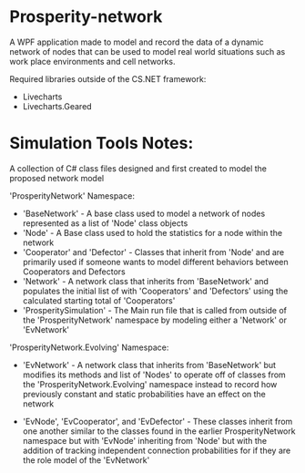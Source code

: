 # Prosperity-network
A WPF application made to model and record the data of a dynamic network of nodes that can 
be used to model real world situations such as work place environments and cell networks.

Required libraries outside of the CS.NET framework:
- Livecharts
- Livecharts.Geared

# Simulation Tools Notes:
A collection of C# class files designed and first created to model the proposed network model

'ProsperityNetwork' Namespace:

- 'BaseNetwork' - A base class used to model a network of nodes 
	represented as a list of 'Node' class objects
- 'Node' - A Base class used to hold the statistics for a node within the network
- 'Cooperator' and 'Defector' - Classes that inherit from 'Node'
	and are primarily used if someone wants to model different behaviors
	between Cooperators and Defectors
- 'Network' - A network class that inherits from 'BaseNetwork' and populates 
	the initial list of with 'Cooperators' and 'Defectors' using the calculated
	starting total of 'Cooperators'
- 'ProsperitySimulation' - The Main run file that is called from outside of the 
	'ProsperityNetwork' namespace by modeling either a 'Network' or 'EvNetwork'

'ProsperityNetwork.Evolving' Namespace:

- 'EvNetwork' - A network class that inherits from 'BaseNetwork' but modifies 
	its methods and list of 'Nodes' to operate off of classes from the
	'ProsperityNetwork.Evolving' namespace instead to record how 
	previously constant and static probabilities have an effect on the network

- 'EvNode', 'EvCooperator', and 'EvDefector' - These classes inherit from one another
	similar to the classes found in the earlier ProsperityNetwork namespace but with
	'EvNode' inheriting from 'Node' but with the addition of tracking independent connection
	probabilities for if they are the role model of the 'EvNetwork'
